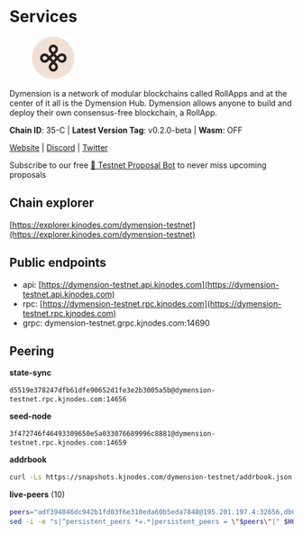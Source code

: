 # Services

<figure><img src="https://raw.githubusercontent.com/kj89/cosmos-images/main/logos/dymension.png" alt=""><figcaption></figcaption></figure>

Dymension is a network of modular blockchains called RollApps  and at the center of it all is the Dymension Hub. Dymension  allows anyone to build and deploy their own consensus-free blockchain, a RollApp.

**Chain ID**: 35-C | **Latest Version Tag**: v0.2.0-beta | **Wasm**: OFF

[Website](https://dymension.xyz/) | [Discord](https://discord.gg/dymension) | [Twitter](https://twitter.com/dymensionXYZ)



Subscribe to our free [🤖 Testnet Proposal Bot](https://t.me/kjnodes_testnet_proposal_bot) to never miss upcoming proposals


## Chain explorer
[https://explorer.kjnodes.com/dymension-testnet](https://explorer.kjnodes.com/dymension-testnet)

## Public endpoints

* api: [https://dymension-testnet.api.kjnodes.com](https://dymension-testnet.api.kjnodes.com)
* rpc: [https://dymension-testnet.rpc.kjnodes.com](https://dymension-testnet.rpc.kjnodes.com)
* grpc: dymension-testnet.grpc.kjnodes.com:14690

## Peering

**state-sync**

```text
d5519e378247dfb61dfe90652d1fe3e2b3005a5b@dymension-testnet.rpc.kjnodes.com:14656
```

**seed-node**

```text
3f472746f46493309650e5a033076689996c8881@dymension-testnet.rpc.kjnodes.com:14659
```

**addrbook**
```bash
curl -Ls https://snapshots.kjnodes.com/dymension-testnet/addrbook.json > $HOME/.dymension/config/addrbook.json
```

**live-peers** (10)
```bash
peers="adf394846dc942b1fd03f6e310eda60b5eda7848@195.201.197.4:32656,db0264c412618949ce3a63cb07328d027e433372@146.19.24.101:26646,801c31f8571c222764e742bd2fda625d40afe503@65.21.225.178:26666,236b71988898dff63cef139f83a64f5fbfd9d8d7@135.181.18.112:55696,d4a66d01b1d109d842a7f1d51f541033c653ea03@116.202.227.117:46656,d5519e378247dfb61dfe90652d1fe3e2b3005a5b@65.109.68.190:14656,747d05bfe9f3e0c2e0462ac351c577699e1d9b8c@207.244.244.194:26656,547cf669555bd611ba57b37bb0f288793ea4ec49@141.94.138.48:26673,013e00c359cdd97d548910bdf9f027564fd75cb8@65.108.73.124:23656,1bffcd1690806b5796415ff72f02157ce048bcdd@144.76.67.53:2580"
sed -i -e "s|^persistent_peers *=.*|persistent_peers = \"$peers\"|" $HOME/.dymension/config/config.toml
```
